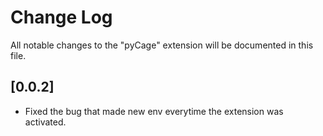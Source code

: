 # Change Log

All notable changes to the "pyCage" extension will be documented in this file.



## [0.0.2]

- Fixed the bug that made new env everytime the extension was activated.